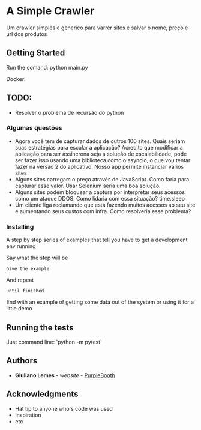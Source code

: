 # A Simple Crawler

Um crawler simples e generico para varrer sites e salvar o nome, preço e url dos produtos 

## Getting Started

Run the comand: python main.py

Docker: 

## TODO:
+ Resolver o problema de recursão do python
### Algumas questões


+ Agora você tem de capturar dados de outros 100 sites. Quais seriam suas estratégias para escalar a aplicação?
Acredito que modificar a aplicação para ser assíncrona seja a solução de escalabilidade, pode ser fazer isso usando uma biblioteca como o asyncio,
o que vou tentar fazer na versão 2 do aplicativo. Nosso app permite instanciar vários sites
+ Alguns sites carregam o preço através de JavaScript. Como faria para capturar esse valor.
Usar Selenium seria uma boa solução.
+ Alguns sites podem bloquear a captura por interpretar seus acessos como um ataque DDOS. Como lidaria com essa situação?
time.sleep
+ Um cliente liga reclamando que está fazendo muitos acessos ao seu site e aumentando seus custos com infra. Como resolveria esse problema?


### Installing

A step by step series of examples that tell you have to get a development env running

Say what the step will be

```
Give the example
```

And repeat

```
until finished
```

End with an example of getting some data out of the system or using it for a little demo

## Running the tests

Just command line: 'python -m pytest'



## Authors

* **Giuliano Lemes** - *website* - [PurpleBooth](http://www.giuice.com)


## Acknowledgments

* Hat tip to anyone who's code was used
* Inspiration
* etc
